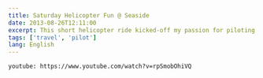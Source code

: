 ```yaml
---
title: Saturday Helicopter Fun @ Seaside
date: 2013-08-26T12:11:00
excerpt: This short helicopter ride kicked-off my passion for piloting aircraft
tags: ['travel', 'pilot']
lang: English
---
```


`youtube: https://www.youtube.com/watch?v=rpSmobOhiVQ`